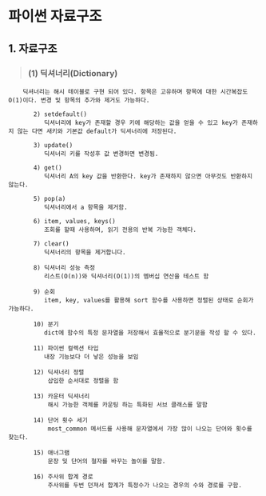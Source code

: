 # 파이썬 자료구조 

## 1. 자료구조
>   ### (1) 딕셔너리(Dictionary)
        딕셔너리는 해시 테이블로 구현 되어 있다. 항목은 고유하며 항목에 대한 시간복잡도 O(1)이다. 변경 및 항목의 추가와 제거도 가능하다.

           2) setdefault()
              딕셔너리에 key가 존재할 경우 키에 해당하는 값을 얻을 수 있고 key가 존재하지 않는 다면 새키와 기본값 default가 딕셔너리에 저장된다.       

           3) update()
              딕셔너리 키를 작성후 값 변경하면 변경됨.
           
           4) get()
              딕셔너리 A의 key 값을 반환한다. key가 존재하지 않으면 아무것도 반환하지 않는다.  
           
           5) pop(a)
              딕셔너리에서 a 항목을 제거함.

           6) item, values, keys()
              조회를 할때 사용하며, 읽기 전용의 반복 가능한 객체다.

           7) clear()
              딕셔너리의 항목을 제거합니다.

           8) 딕셔너리 성능 측정
              리스트(O(n))와 딕셔너리(O(1))의 멤버십 연산을 테스트 함   
           
           9) 순회
              item, key, values를 활용해 sort 함수를 사용하면 정렬된 상태로 순회가 가능하다.
           
           10) 분기
              dict에 함수의 특정 문자열을 저장해서 효율적으로 분기문을 작성 할 수 있다.

           11) 파이썬 컬렉션 타입
              내장 기능보다 더 낳은 성능을 보임
              
           12) 딕셔너리 정렬                 
               삽입한 순서대로 정렬을 함

           13) 카운터 딕셔너리
               해시 가능한 객체를 카운팅 하는 특화된 서브 클래스를 말함

           14) 단어 횟수 세기
               most_common 메서드를 사용해 문자열에서 가장 많이 나오는 단어와 횟수를 찾는다.

           15) 애너그램
               문장 및 단어의 철자를 바꾸는 놀이를 말함.

           16) 주사위 합계 경로
               주사위를 두번 던져서 합계가 특정수가 나오는 경우의 수와 경로를 구함.    
 